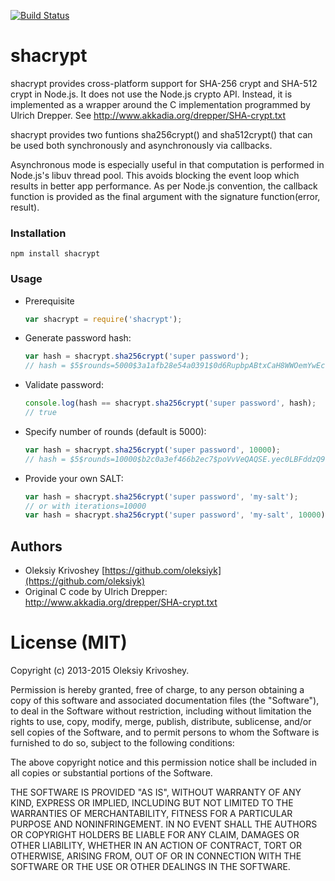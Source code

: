 [![Build Status](https://travis-ci.org/oleksiyk/shacrypt.png)](https://travis-ci.org/oleksiyk/shacrypt)

# shacrypt

shacrypt provides cross-platform support for SHA-256 crypt and SHA-512 crypt in Node.js. It does not use the Node.js crypto API. Instead, it is implemented as a wrapper around the C implementation programmed by Ulrich Drepper. See <http://www.akkadia.org/drepper/SHA-crypt.txt>

shacrypt provides two funtions sha256crypt() and sha512crypt() that can be used both synchronously and asynchronously via callbacks.

Asynchronous mode is especially useful in that computation is performed in Node.js's libuv thread pool. This avoids blocking the event loop which results in better app performance. As per Node.js convention, the callback function is provided as the final argument with the signature function(error, result).

### Installation

```
npm install shacrypt
```

### Usage
* Prerequisite

	```javascript
	var shacrypt = require('shacrypt');
	```
* Generate password hash:

	```javascript
	var hash = shacrypt.sha256crypt('super password');
	// hash = $5$rounds=5000$3a1afb28e54a0391$0d6RupbpABtxCaH8WWOemYwEcToDVZXX/tHpIy6O1U3
	```
* Validate password:

	```javascript
	console.log(hash == shacrypt.sha256crypt('super password', hash);
	// true
	```
* Specify number of rounds (default is 5000):

	```javascript
	var hash = shacrypt.sha256crypt('super password', 10000);
	// hash = $5$rounds=10000$b2c0a3ef466b2ec7$poVvVeQAQSE.yec0LBFddzQ9kZ4UxzA5VtsZQShAyt8
	```
* Provide your own SALT:

	```javascript
	var hash = shacrypt.sha256crypt('super password', 'my-salt');
	// or with iterations=10000
	var hash = shacrypt.sha256crypt('super password', 'my-salt', 10000);
	```

## Authors

* Oleksiy Krivoshey [https://github.com/oleksiyk](https://github.com/oleksiyk)
* Original C code by Ulrich Drepper: <http://www.akkadia.org/drepper/SHA-crypt.txt>

# License (MIT)

Copyright (c) 2013-2015 Oleksiy Krivoshey.

Permission is hereby granted, free of charge, to any person
obtaining a copy of this software and associated documentation
files (the "Software"), to deal in the Software without
restriction, including without limitation the rights to use,
copy, modify, merge, publish, distribute, sublicense, and/or sell
copies of the Software, and to permit persons to whom the
Software is furnished to do so, subject to the following
conditions:

The above copyright notice and this permission notice shall be
included in all copies or substantial portions of the Software.

THE SOFTWARE IS PROVIDED "AS IS", WITHOUT WARRANTY OF ANY KIND,
EXPRESS OR IMPLIED, INCLUDING BUT NOT LIMITED TO THE WARRANTIES
OF MERCHANTABILITY, FITNESS FOR A PARTICULAR PURPOSE AND
NONINFRINGEMENT. IN NO EVENT SHALL THE AUTHORS OR COPYRIGHT
HOLDERS BE LIABLE FOR ANY CLAIM, DAMAGES OR OTHER LIABILITY,
WHETHER IN AN ACTION OF CONTRACT, TORT OR OTHERWISE, ARISING
FROM, OUT OF OR IN CONNECTION WITH THE SOFTWARE OR THE USE OR
OTHER DEALINGS IN THE SOFTWARE.

